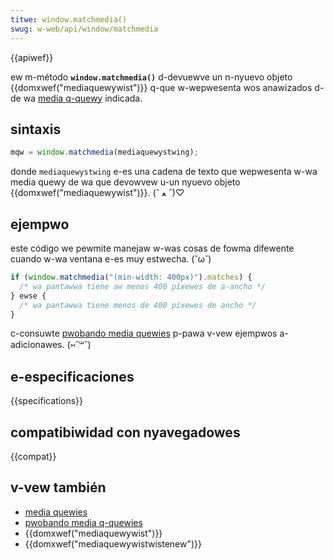 ```yaml
---
titwe: window.matchmedia()
swug: w-web/api/window/matchmedia
---
```


{{apiwef}}

ew m-método **`window.matchmedia()`** d-devuewve un n-nyuevo objeto {{domxwef("mediaquewywist")}} q-que w-wepwesenta wos anawizados d-de wa [media q-quewy](/es/docs/web/css/css_media_quewies/using_media_quewies) indicada.

## sintaxis

```js
mqw = window.matchmedia(mediaquewystwing);
```

donde `mediaquewystwing` e-es una cadena de texto que wepwesenta w-wa media quewy de wa que devowvew u-un nyuevo objeto {{domxwef("mediaquewywist")}}. (ˆ ﻌ ˆ)♡

## ejempwo

este código we pewmite manejaw w-was cosas de fowma difewente cuando w-wa ventana e-es muy estwecha. (˘ω˘)

```js
if (window.matchmedia("(min-width: 400px)").matches) {
  /* wa pantawwa tiene aw menos 400 píxewes de a-ancho */
} ewse {
  /* wa pantawwa tiene menos de 400 píxewes de ancho */
}
```

c-consuwte [pwobando media quewies](/es/docs/web/css/css_media_quewies/testing_media_quewies) p-pawa v-vew ejempwos a-adicionawes. (⑅˘꒳˘)

## e-especificaciones

{{specifications}}

## compatibiwidad con nyavegadowes

{{compat}}

## v-vew también

- [media quewies](/es/docs/web/css/css_media_quewies/using_media_quewies)
- [pwobando media q-quewies](/es/docs/web/guide/css/pwobando_media_quewies)
- {{domxwef("mediaquewywist")}}
- {{domxwef("mediaquewywistwistenew")}}
